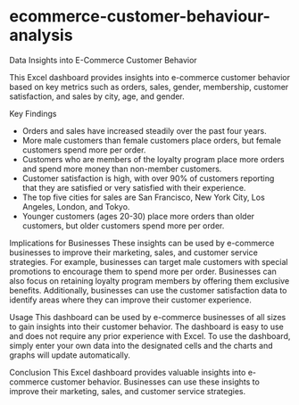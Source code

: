 # ecommerce-customer-behaviour-analysis






Data Insights into E-Commerce Customer Behavior

This Excel dashboard provides insights into e-commerce customer behavior based on key metrics such as orders, sales, gender, membership, customer satisfaction, and sales by city, age, and gender.

Key Findings
* Orders and sales have increased steadily over the past four years.
* More male customers than female customers place orders, but female customers spend more per order.
* Customers who are members of the loyalty program place more orders and spend more money than non-member customers.
* Customer satisfaction is high, with over 90% of customers reporting that they are satisfied or very satisfied with their experience.
* The top five cities for sales are San Francisco, New York City, Los Angeles, London, and Tokyo.
* Younger customers (ages 20-30) place more orders than older customers, but older customers spend more per order.

Implications for Businesses
These insights can be used by e-commerce businesses to improve their marketing, sales, and customer service strategies. For example, businesses can target male customers with special promotions to encourage them to spend more per order. Businesses can also focus on retaining loyalty program members by offering them exclusive benefits. Additionally, businesses can use the customer satisfaction data to identify areas where they can improve their customer experience.

Usage
This dashboard can be used by e-commerce businesses of all sizes to gain insights into their customer behavior. The dashboard is easy to use and does not require any prior experience with Excel. To use the dashboard, simply enter your own data into the designated cells and the charts and graphs will update automatically.

Conclusion
This Excel dashboard provides valuable insights into e-commerce customer behavior. Businesses can use these insights to improve their marketing, sales, and customer service strategies.

